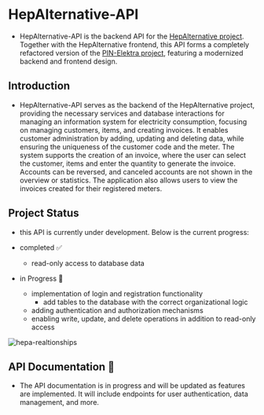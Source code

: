 # HepAlternative-API

- HepAlternative-API is the backend API for the [HepAlternative project](https://github.com/GeneralSting/HepAlternative). Together with the HepAlternative frontend, this API forms a completely refactored version of the [PIN-Elektra project](https://github.com/GeneralSting/HEP-Elektra), featuring a modernized backend and frontend design.

## Introduction

- HepAlternative-API serves as the backend of the HepAlternative project, providing the necessary services and database interactions for managing an information system for electricity consumption, focusing on managing customers, items, and creating invoices. It enables customer administration by adding, updating and deleting data, while ensuring the uniqueness of the customer code and the meter. The system supports the creation of an invoice, where the user can select the customer, items and enter the quantity to generate the invoice. Accounts can be reversed, and canceled accounts are not shown in the overview or statistics. The application also allows users to view the invoices created for their registered meters.

## Project Status

- this API is currently under development. Below is the current progress:

- completed :white_check_mark:
  - read-only access to database data
- in Progress :construction:
  - implementation of login and registration functionality
    - add tables to the database with the correct organizational logic
  - adding authentication and authorization mechanisms
  - enabling write, update, and delete operations in addition to read-only access

![hepa-realtionships](https://github.com/user-attachments/assets/91ee93a8-2c67-44bb-a660-b90efd4aef4f)

## API Documentation :construction:

- The API documentation is in progress and will be updated as features are implemented. It will include endpoints for user authentication, data management, and more.
